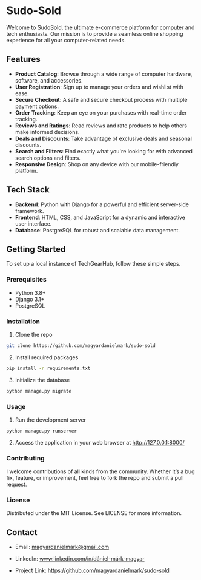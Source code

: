 # Sudo-Sold

Welcome to SudoSold, the ultimate e-commerce platform for computer and tech enthusiasts. Our mission is to provide a seamless online shopping experience for all your computer-related needs.

## Features

- **Product Catalog**: Browse through a wide range of computer hardware, software, and accessories.
- **User Registration**: Sign up to manage your orders and wishlist with ease.
- **Secure Checkout**: A safe and secure checkout process with multiple payment options.
- **Order Tracking**: Keep an eye on your purchases with real-time order tracking.
- **Reviews and Ratings**: Read reviews and rate products to help others make informed decisions.
- **Deals and Discounts**: Take advantage of exclusive deals and seasonal discounts.
- **Search and Filters**: Find exactly what you're looking for with advanced search options and filters.
- **Responsive Design**: Shop on any device with our mobile-friendly platform.

## Tech Stack

- **Backend**: Python with Django for a powerful and efficient server-side framework.
- **Frontend**: HTML, CSS, and JavaScript for a dynamic and interactive user interface.
- **Database**: PostgreSQL for robust and scalable data management.

## Getting Started

To set up a local instance of TechGearHub, follow these simple steps.

### Prerequisites

- Python 3.8+
- Django 3.1+
- PostgreSQL

### Installation

1. Clone the repo
```sh
git clone https://github.com/magyardanielmark/sudo-sold
```
2. Install required packages
```sh 
pip install -r requirements.txt
```

3. Initialize the database
```sh 
python manage.py migrate
```
### Usage
1. Run the development server
```sh
python manage.py runserver
```
2. Access the application in your web browser at http://127.0.0.1:8000/

### Contributing
I welcome contributions of all kinds from the community. Whether it’s a bug fix, feature, or improvement, feel free to fork the repo and submit a pull request.

### License
Distributed under the MIT License. See LICENSE for more information.

## Contact
- Email: magyardanielmark@gmail.com
- LinkedIn: www.linkedin.com/in/dániel-márk-magyar

- Project Link: https://github.com/magyardanielmark/sudo-sold
